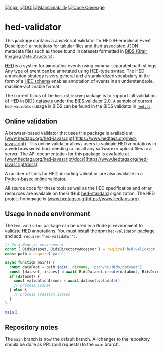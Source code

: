 [![npm](https://img.shields.io/npm/v/hed-validator)](https://www.npmjs.com/package/hed-validator)
[![DOI](https://zenodo.org/badge/DOI/10.5281/zenodo.8172804.svg)](https://doi.org/10.5281/zenodo.8172804)
[![Maintainability](https://qlty.sh/gh/hed-standard/projects/hed-javascript/maintainability.svg)](https://qlty.sh/gh/hed-standard/projects/hed-javascript)
[![Code Coverage](https://qlty.sh/gh/hed-standard/projects/hed-javascript/coverage.svg)](https://qlty.sh/gh/hed-standard/projects/hed-javascript)

# hed-validator

This package contains a JavaScript validator for HED (Hierarchical Event Descriptor) annotations for
tabular files and their associated JSON metadata files such as those found in datasets formatted
in [BIDS (Brain Imaging Data Structure)](https://bids.neuroimaging.io/).

[HED](https://www.hedtags.org/) is a system for annotating events using comma-separated path strings.
Any type of event can be annotated using HED-type syntax.
The HED annotation strategy is very general and a standardized vocabulary in the form of a
[HED schema](https://github.com/hed-standard/hed-specification) enables
annotation of events in an understandable, machine-actionable format.

The current focus of the `hed-validator` package is to support full validation of HED in
[BIDS datasets](https://bids-specification.readthedocs.io/en/stable/) under the BIDS validator 2.0.
A sample of current `hed-validator` usage in BIDS can be found in the BIDS validator in
[`hed.ts`](https://github.com/bids-standard/bids-validator/blob/43be01517aaf338aa8bf87676be192dd57087c50/src/validators/hed.ts).

## Online validation

A browser-based validator that uses this package is available at
[www.hedtags.org/hed-javascript](https://www.hedtags.org/hed-javascript).
This online validator allows users to validate HED annotations in a web
browser without needing to install any software or upload files to a server.
The API documentation for this package is available at
[www.hedtags.org/hed-javascript/docs](https://www.hedtags.org/hed-javascript/docs).

A number of tools for HED, including validation are also available in a Python-based
[online validator](https://hedtools.org/hed).

All source code for these tools as well as
the HED specification and other resources are available on the GitHub [hed-standard](https://github.com/hed-standard)
organization. The HED project homepage is [www.hedtags.org](https://www.hedtags.org).

## Usage in node environment

The `hed-validator` package can be used in a Node.js environment to validate HED annotations.
You must install the npm `hed-validator` package and add:
`require('hed-validator')`.

```javascript
// In a Node.js environment:
const { BidsDataset, BidsDirectoryAccessor } = require('hed-validator')
const path = require('path')

async function main() {
  const dataRoot = path.join(__dirname, 'path/to/bids/dataset')
  const [dataset, issues] = await BidsDataset.create(dataRoot, BidsDirectoryAccessor)
  if (dataset) {
    const validationIssues = await dataset.validate()
    // process issues
  } else {
    // process creation issues
  }
}

main()
```

## Repository notes

The `main` branch is now the default branch. All changes to the repository should
be done as PRs (pull requests) to the `main` branch.
